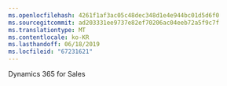 ```yaml
---
ms.openlocfilehash: 4261f1af3ac05c48dec348d1e4e944bc01d5d6f0
ms.sourcegitcommit: ad203331ee9737e82ef70206ac04eeb72a5f9c7f
ms.translationtype: MT
ms.contentlocale: ko-KR
ms.lasthandoff: 06/18/2019
ms.locfileid: "67231621"
---
```

Dynamics 365 for Sales
